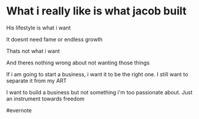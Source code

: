 # What i really like is what jacob built

His lifestyle is what i want

It doesnt need fame or endless growth

Thats not what i want

And theres nothing wrong about not wanting those things

If i am going to start a business, i want it to be the right one. I still want to separate it from my ART

I want to build a business but not something i'm too passionate about. Just an instrument towards freedom

\#evernote


